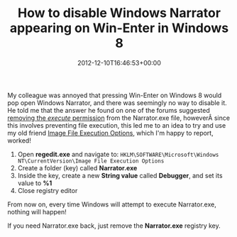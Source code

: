 ﻿---
title: How to disable Windows Narrator appearing on Win-Enter in Windows 8
date: 2012-12-10T16:46:53+00:00
---
My colleague was annoyed that pressing Win-Enter on Windows 8 would pop open Windows Narrator, and there was seemingly no way to disable it. He told me that the answer he found on one of the forums suggested [removing the _execute_ permission](http://jake.ginnivan.net/diable-narrator-in-windows-8) from the Narrator.exe file, howeverÂ since this involves preventing file execution, this led me to an idea to try and use my old friend [Image File Execution Options](/2010/12/how-to-debug-a-process-that-is-crashing-on-startup/), which I'm happy to report, worked!

  1. Open **regedit.exe** and navigate to: `HKLM\SOFTWARE\Microsoft\Windows NT\CurrentVersion\Image File Execution Options`
  2. Create a folder (key) called **Narrator.exe**
  3. Inside the key, create a new **String value** called **Debugger**, and set its value to **%1**
  4. Close registry editor

From now on, every time Windows will attempt to execute Narrator.exe, nothing will happen!

If you need Narrator.exe back, just remove the **Narrator.exe** registry key.
